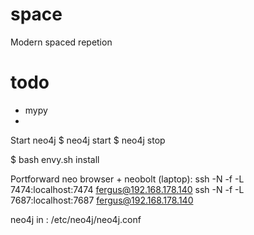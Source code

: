 # space

Modern spaced repetion

# todo

- mypy
-

Start neo4j
$ neo4j start
$ neo4j stop

$ bash envy.sh install <package>

Portforward neo browser + neobolt (laptop):
ssh -N -f -L 7474:localhost:7474 fergus@192.168.178.140
ssh -N -f -L 7687:localhost:7687 fergus@192.168.178.140

neo4j in :
/etc/neo4j/neo4j.conf
